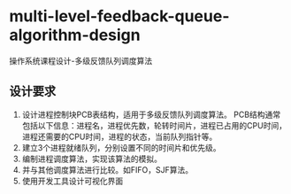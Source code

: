 # multi-level-feedback-queue-algorithm-design
操作系统课程设计-多级反馈队列调度算法

## 设计要求
1. 设计进程控制块PCB表结构，适用于多级反馈队列调度算法。
PCB结构通常包括以下信息：进程名，进程优先数，轮转时间片，进程已占用的CPU时间，进程还需要的CPU时间，进程的状态，当前队列指针等。
2. 建立3个进程就绪队列，分别设置不同的时间片和优先级。
3. 编制进程调度算法，实现该算法的模拟。
4. 并与其他调度算法进行比较。如FIFO，SJF算法。
5. 使用开发工具设计可视化界面

